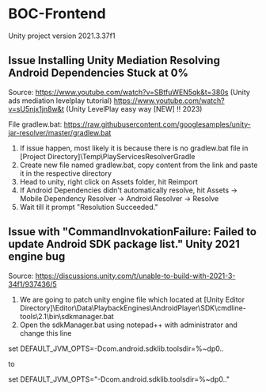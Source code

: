 # BOC-Frontend

Unity project version 2021.3.37f1

## Issue Installing Unity Mediation Resolving Android Dependencies Stuck at 0%

Source:
https://www.youtube.com/watch?v=SBtfuWEN5qk&t=380s (Unity ads mediation levelplay tutorial)
https://www.youtube.com/watch?v=sU5njx1jn8w&t (Unity LevelPlay easy way [NEW] !! 2023)

File gradlew.bat: https://raw.githubusercontent.com/googlesamples/unity-jar-resolver/master/gradlew.bat

1. If issue happen, most likely it is because there is no gradlew.bat file in [Project Directory]\Temp\PlayServicesResolverGradle
2. Create new file named gradlew.bat, copy content from the link and paste it in the respective directory
3. Head to unity, right click on Assets folder, hit Reimport
4. If Android Dependencies didn't automatically resolve, hit Assets -> Mobile Dependency Resolver -> Android Resolver -> Resolve
5. Wait till it prompt "Resolution Succeeded."

## Issue with "CommandInvokationFailure: Failed to update Android SDK package list." Unity 2021 engine bug

Source: https://discussions.unity.com/t/unable-to-build-with-2021-3-34f1/937436/5

1. We are going to patch unity engine file which located at [Unity Editor Directory]\Editor\Data\PlaybackEngines\AndroidPlayer\SDK\cmdline-tools\2.1\bin\sdkmanager.bat
2. Open the sdkManager.bat using notepad++ with administrator and change this line

set DEFAULT_JVM_OPTS=-Dcom.android.sdklib.toolsdir=%~dp0\..

to

set DEFAULT_JVM_OPTS="-Dcom.android.sdklib.toolsdir=%~dp0\.."